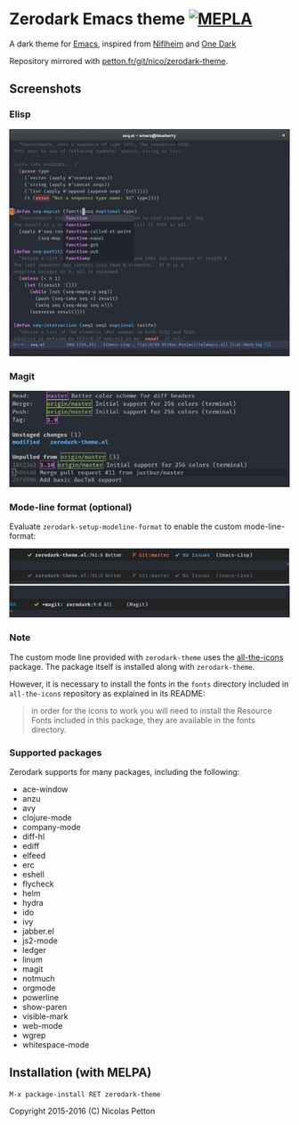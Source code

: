 Zerodark Emacs theme [![MEPLA](http://melpa.org/packages/zerodark-theme-badge.svg)](http://melpa.org/#/zerodark-theme)
===============================================================================

A dark theme for [Emacs](https://www.gnu.org/software/emacs/), inspired from [Niflheim](https://github.com/niflheim-theme/emacs) and [One Dark](https://github.com/atom/one-dark-syntax)

Repository mirrored with [petton.fr/git/nico/zerodark-theme](https://petton.fr/git/nico/zerodark-theme).

## Screenshots

### Elisp

![Screenshot](screenshot.png)

### Magit

![Screenshot Magit](screenshot-magit.png)
<!-- ![Screenshot Diff](screenshot-diff.png) -->

<!-- ### Emails (notmuch) -->

<!-- ![Screenshot Notmuch](screenshot-notmuch-1.png) -->
<!-- ![Screenshot Notmuch](screenshot-notmuch-2.png) -->

### Mode-line format (optional)

Evaluate `zerodark-setup-modeline-format` to enable the custom mode-line-format:

![Screenshot mode-line-format 1](screenshot-mode-line-format-1.png)
![Screenshot mode-line-format 2](screenshot-mode-line-format-2.png)

### Note

The custom mode line provided with `zerodark-theme` uses
the [all-the-icons](https://github.com/domtronn/all-the-icons.el) package. The
package itself is installed along with `zerodark-theme`.

However, it is necessary to install the fonts in the `fonts` directory included
in `all-the-icons` repository as explained in its README:

> in order for the icons to work you will need to install the Resource Fonts
> included in this package, they are available in the fonts directory.

### Supported packages

Zerodark supports for many packages, including the following:

- ace-window
- anzu
- avy
- clojure-mode
- company-mode
- diff-hl
- ediff
- elfeed
- erc
- eshell
- flycheck
- helm
- hydra
- ido
- ivy
- jabber.el
- js2-mode
- ledger
- linum
- magit
- notmuch
- orgmode
- powerline
- show-paren
- visible-mark
- web-mode
- wgrep
- whitespace-mode

## Installation (with MELPA)

    M-x package-install RET zerodark-theme

Copyright 2015-2016 (C) Nicolas Petton
